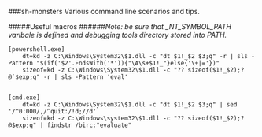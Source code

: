 ###sh-monsters
Various command line scenarios and tips.

#####Useful macros
######*Note: be sure that _NT_SYMBOL_PATH varibale is defined and debugging tools directory stored into PATH.*
```
[powershell.exe]
    dt=kd -z C:\Windows\System32\$1.dll -c "dt $1!_$2 $3;q" -r | sls -Pattern "$(if('$2'.EndsWith('*')){"\A\s+$1!_"}else{'\+|='})"
    sizeof=kd -z C:\Windows\System32\$1.dll -c "?? sizeof($1!_$2);? @`$exp;q" -r | sls -Pattern 'eval'


[cmd.exe]
    dt=kd -z C:\Windows\System32\$1.dll -c "dt $1!_$2 $3;q" | sed '/^0:000/,/^quit:/!d;//d'
    sizeof=kd -z C:\Windows\system32\$1.dll -c "?? sizeof($1!_$2);? @$exp;q" | findstr /birc:"evaluate"
```
